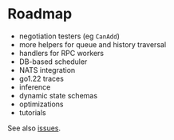 # Roadmap

- negotiation testers (eg `CanAdd`)
- more helpers for queue and history traversal
- handlers for RPC workers
- DB-based scheduler
- NATS integration
- go1.22 traces
- inference
- dynamic state schemas
- optimizations
- tutorials

See also [issues](https://github.com/pancsta/asyncmachine-go/issues).
